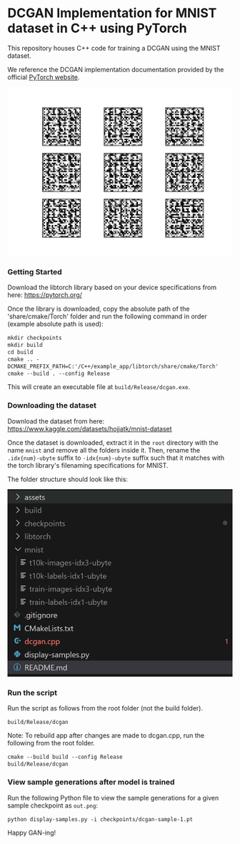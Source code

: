 # DCGAN Implementation for MNIST dataset in C++ using PyTorch

This repository houses C++ code for training a DCGAN using the MNIST dataset.

We reference the DCGAN implementation documentation provided by the official <a href="https://pytorch.org/tutorials/advanced/cpp_frontend.html" target="_blank">PyTorch website</a>.

<img src="assets/dcgan_example.gif">

### Getting Started

Download the libtorch library based on your device specifications from here: https://pytorch.org/

Once the library is downloaded, copy the absolute path of the 'share/cmake/Torch' folder and run the following command in order (example absolute path is used):

```
mkdir checkpoints
mkdir build
cd build
cmake .. -DCMAKE_PREFIX_PATH=C:'/C++/example_app/libtorch/share/cmake/Torch'
cmake --build . --config Release
```

This will create an executable file at `build/Release/dcgan.exe`.

### Downloading the dataset

Download the dataset from here: https://www.kaggle.com/datasets/hojjatk/mnist-dataset

Once the dataset is downloaded, extract it in the `root` directory with the name `mnist` and remove all the folders inside it. Then, rename the `.idx{num}-ubyte` suffix to `-idx{num}-ubyte` suffix such that it matches with the torch library's filenaming specifications for MNIST.

The folder structure should look like this:

<img src="assets/example_folder_structure.png">

### Run the script

Run the script as follows from the root folder (not the build folder).

```
build/Release/dcgan
```

Note: To rebuild app after changes are made to dcgan.cpp, run the following from the root folder.

```
cmake --build build --config Release
build/Release/dcgan
```

### View sample generations after model is trained

Run the following Python file to view the sample generations for a given sample checkpoint as `out.png`:

```
python display-samples.py -i checkpoints/dcgan-sample-1.pt
```

Happy GAN-ing!
